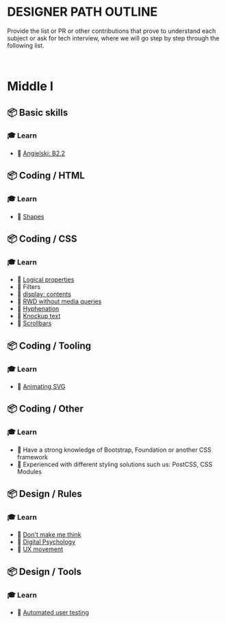 # DESIGNER PATH OUTLINE

Provide the list or PR or other contributions that prove to understand each subject or ask for tech interview, where we will go step by step through the following list.

&nbsp;


# Middle I

## 📦 Basic skills

### 🎓 Learn

* 📗 [Angielski: B2.2](https://docs.google.com/spreadsheets/d/1YD5lKP7-Xwkwb3DQ4nchamhGIYvd3kaJQ8Ilu7CG_Dw/edit#gid=823079502)


## 📦 Coding / HTML

### 🎓 Learn

* 📗 [Shapes](https://www.smashingmagazine.com/2019/04/art-direction-for-the-web-using-css-shapes/)


## 📦 Coding / CSS

### 🎓 Learn

* 📗 [Logical properties](https://webdesign.tutsplus.com/tutorials/how-to-use-css-logical-properties--cms-33024)
* 📗 Filters
* 📗 [display: contents](https://www.smashingmagazine.com/2019/05/display-box-generation/)
* 📗 [RWD without media queries](https://www.browserlondon.com/blog/2019/08/19/should-we-still-be-selling-responsive-web-design/)
* 📗 [Hyphenation](https://medium.com/clear-left-thinking/all-you-need-to-know-about-hyphenation-in-css-2baee2d89179)
* 📗 [Knockup text](https://css-tricks.com/css-techniques-and-effects-for-knockout-text/)
* 📗 [Scrollbars](https://www.filamentgroup.com/lab/scrollbars/)


## 📦 Coding / Tooling

### 🎓 Learn

* 📗 [Animating SVG](https://svgartista.net/)


## 📦 Coding / Other

### 🎓 Learn

* 📗 Have a strong knowledge of Bootstrap, Foundation or another CSS framework
* 📗 Experienced with different styling solutions such us: PostCSS, CSS Modules


## 📦 Design / Rules

### 🎓 Learn

* 📗 [Don't make me think](https://www.goodreads.com/book/show/41009404-dont-make-me-think?from_search=true&source=post_page-----924efa6eacf9----------------------)
* 📗 [Digital Psychology](https://digitalpsychology.io/)
* 📗 [UX movement](https://uxmovement.com/)


## 📦 Design / Tools

### 🎓 Learn

* 📗 [Automated user testing](https://www.usertesting.com//)
